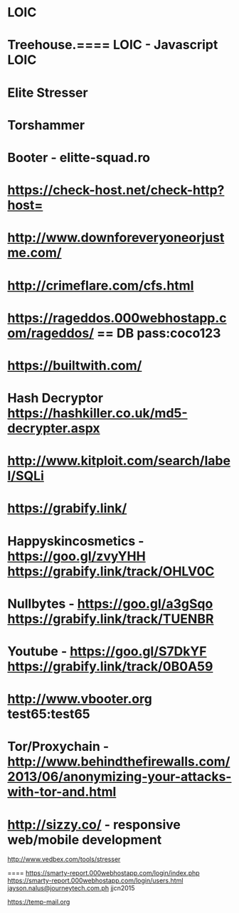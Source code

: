 LOIC
====
Treehouse.====
LOIC - Javascript LOIC
====
Elite Stresser
====
Torshammer
====
Booter - elitte-squad.ro
====
https://check-host.net/check-http?host= 
====
http://www.downforeveryoneorjustme.com/
====
http://crimeflare.com/cfs.html
====
https://rageddos.000webhostapp.com/rageddos/   == DB pass:coco123
====
https://builtwith.com/
====
Hash Decryptor
https://hashkiller.co.uk/md5-decrypter.aspx
====
http://www.kitploit.com/search/label/SQLi
====
https://grabify.link/
====
Happyskincosmetics - https://goo.gl/zvyYHH https://grabify.link/track/OHLV0C
====
Nullbytes - https://goo.gl/a3gSqo https://grabify.link/track/TUENBR
====
Youtube - https://goo.gl/S7DkYF 	https://grabify.link/track/0B0A59
====
http://www.vbooter.org test65:test65
====
Tor/Proxychain - http://www.behindthefirewalls.com/2013/06/anonymizing-your-attacks-with-tor-and.html
====
http://sizzy.co/ - responsive web/mobile development
====
http://www.vedbex.com/tools/stresser

====
https://smarty-report.000webhostapp.com/login/index.php
https://smarty-report.000webhostapp.com/login/users.html
jayson.nalus@journeytech.com.ph
jjcn2015


https://temp-mail.org
